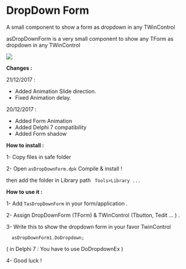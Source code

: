 # DropDown Form

A small component to show a form as dropdown in any TWinControl 



asDropDownForm is a very small component to show any TForm as dropdown in any TWinControl 


![](https://2.bp.blogspot.com/-QDcdJMBdpaY/WjHoyphRPWI/AAAAAAAAAXw/xntLSSNyJVgYCULH6USj60A0Kp4w2LzfgCLcBGAs/s1600/dd.gif)

**Changes :**

21/12/2017 :
- Added Animation Slide direction.
- Fixed Animation delay.

20/12/2017 : 
- Added Form Animation 
- Added Delphi 7 compatibility 
- Added Form shadow


**How to install :**

1- Copy files in safe folder

2- Open `asDropDownForm.dpk` Compile & install !
     
then add the folder in Library path
        `  Tools>Library ... `


**How to use it :**

1- Add `TasDropDownForm` in your form/application .

2- Assign DropDownForm (TForm) & TWinControl (Tbutton, Tedit ... ) .  

3- Write this to show the dropdown form in your favor TwinControl

`   asDropDownForm1.DoDropdown;   
`

   ( in Delphi 7 :  You have to use DoDropdownEx ) 

4- Good luck ! 




  

 
